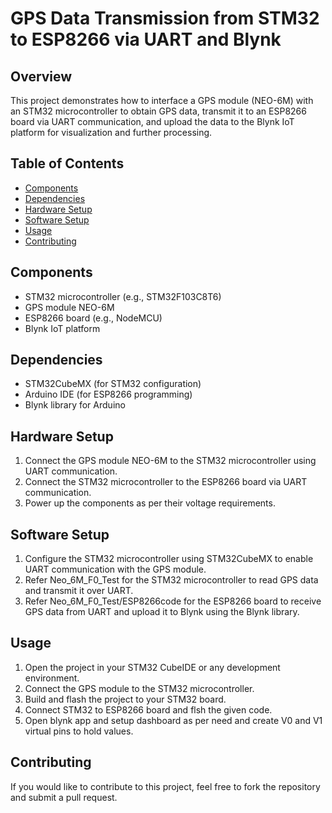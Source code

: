 # GPS Data Transmission from STM32 to ESP8266 via UART and Blynk

## Overview

This project demonstrates how to interface a GPS module (NEO-6M) with an STM32 microcontroller to obtain GPS data, transmit it to an ESP8266 board via UART communication, and upload the data to the Blynk IoT platform for visualization and further processing.

## Table of Contents

- [Components](#components)
- [Dependencies](#dependencies)
- [Hardware Setup](#hardware-setup)
- [Software Setup](#software-setup)
- [Usage](#usage)
- [Contributing](#contributing)

## Components

- STM32 microcontroller (e.g., STM32F103C8T6)
- GPS module NEO-6M
- ESP8266 board (e.g., NodeMCU)
- Blynk IoT platform

## Dependencies

- STM32CubeMX (for STM32 configuration)
- Arduino IDE (for ESP8266 programming)
- Blynk library for Arduino

## Hardware Setup

1. Connect the GPS module NEO-6M to the STM32 microcontroller using UART communication.
2. Connect the STM32 microcontroller to the ESP8266 board via UART communication.
3. Power up the components as per their voltage requirements.

## Software Setup

1. Configure the STM32 microcontroller using STM32CubeMX to enable UART communication with the GPS module.
2. Refer Neo_6M_F0_Test for the STM32 microcontroller to read GPS data and transmit it over UART. 
3. Refer Neo_6M_F0_Test/ESP8266code for the ESP8266 board to receive GPS data from UART and upload it to Blynk using the Blynk library.

## Usage
1. Open the project in your STM32 CubeIDE or any development environment.
2. Connect the GPS module to the STM32 microcontroller.
3. Build and flash the project to your STM32 board.
4. Connect STM32 to ESP8266 board and flsh the given code.
5. Open blynk app and setup dashboard as per need and create V0 and V1 virtual pins to hold values.

## Contributing
If you would like to contribute to this project, feel free to fork the repository and submit a pull request.
